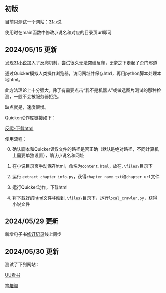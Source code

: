 ## 初版

目前只测试一个网站：[31小说](https://www.31xs.com/)

使用时在main函数中修改小说名和对应的目录页url即可

## 2024/05/15 更新

发现[31小说](https://www.31xs.com/)加入了反爬机制，尝试很久无法突破反爬，无奈之下走起了歪门邪道

通过Quicker模拟人类操作浏览器，访问网址并保存html，再用python脚本处理本地html。

此方法理论上十分强大，除了有需要点击“我不是机器人”或做选图片测试的那种检测，一般不会被服务器拒绝。

缺点就是，速度很慢。

Quicker动作库链接如下：

[反爬-下载html](https://getquicker.net/Sharedaction?code=aaf6e0b2-35dc-4040-c2d6-08dc74bc40ca&fromMyShare=True)

使用流程：

0. 确认脚本和Quicker读取文件的路径是否正确（默认是绝对路径，不同计算机上需要单独设置），确认小说名和网址

1. 在小说目录页手动保存html，命名为`content.html`，放在`.\files\`目录下

2. 运行 `extract_chapter_info.py`，获得`chapter_name.txt`和`chapter_url`文件

3. 运行Quicker动作，下载html

4. 将下载好的html文件移动到`.\files\`目录下，运行`local_crawler.py`，获得小说文件

## 2024/05/29 更新

新增电子书[修订记录](ebook/README.md)线上同步

## 2024/05/30 更新

测试了下列网站：

[UU看书](https://www.uuks5.com/)

[笔趣阁](https://www.bqgui.cc/)
